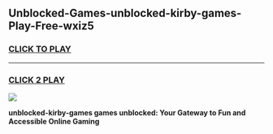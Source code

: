 
## Unblocked-Games-unblocked-kirby-games-Play-Free-wxiz5
<h3>
<a href="https://premium76.site?title=unblocked-kirby-games&ref=18A">CLICK TO PLAY</a></h3>
<hr>

<h3>
<a href="https://premium76.site?title=unblocked-kirby-games&ref=18A">CLICK 2 PLAY</a>
  
</h3>

<a href="https://premium76.site?title=unblocked-kirby-games&ref=18A"><img src="https://clearcache.store/games.png"></a>


**unblocked-kirby-games games unblocked: Your Gateway to Fun and Accessible Online Gaming**
